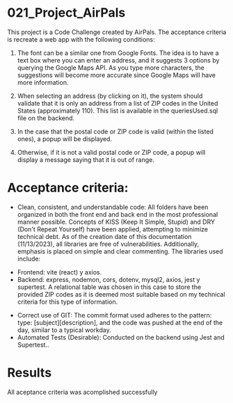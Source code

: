 # 021_Project_AirPals
This project is a Code Challenge created by AirPals. The acceptance criteria is recreate a web app with the following conditions:

1. The font can be a similar one from Google Fonts. The idea is to have a text box where you can enter an address, and it suggests 3 options by querying the Google Maps API. As you type more characters, the suggestions will become more accurate since Google Maps will have more information.

2. When selecting an address (by clicking on it), the system should validate that it is only an address from a list of ZIP codes in the United States (approximately 110). This list is available in the queriesUsed.sql file on the backend.

3. In the case that the postal code or ZIP code is valid (within the listed ones), a popup will be displayed.

4. Otherwise, if it is not a valid postal code or ZIP code, a popup will display a message saying that it is out of range.

# Acceptance criteria:
- Clean, consistent, and understandable code: All folders have been organized in both the front end and back end in the most professional manner possible. Concepts of KISS (Keep It Simple, Stupid) and DRY (Don't Repeat Yourself) have been applied, attempting to minimize technical debt. As of the creation date of this documentation (11/13/2023), all libraries are free of vulnerabilities. Additionally, emphasis is placed on simple and clear commenting. The libraries used include:

 * Frontend: vite (react) y axios.
 * Backend: express, nodemon, cors, dotenv, mysql2, axios, jest y supertest. A relational table was chosen in this case to store the provided ZIP codes as it is deemed most suitable based on my technical criteria for this type of information.  
   
- Correct use of GIT: The commit format used adheres to the pattern: type: [subject][description], and the code was pushed at the end of the day, similar to a typical workday.
- Automated Tests (Desirable): Conducted on the backend using Jest and Supertest..

 # Results
All aceptance criteria was acomplished successfully
